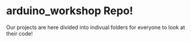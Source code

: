 # arduino_workshop Repo!

Our projects are here divided into indivual folders for everyone to look at their code!
